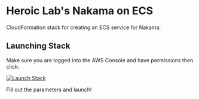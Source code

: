 # Heroic Lab's Nakama on ECS

CloudFormation stack for creating an ECS service for Nakama.

## Launching Stack

Make sure you are logged into the AWS Console and have permissions then click:

[![Launch Stack](https://cdn.rawgit.com/buildkite/cloudformation-launch-stack-button-svg/master/launch-stack.svg)](https://console.aws.amazon.com/cloudformation/home?region=us-east-1#/stacks/create/template?stackName=BillingAlerts&templateURL=https://sumu-stacks.s3.amazonaws.com/nakama/production/cloudformation/top.yaml)

Fill out the parameters and launch!

